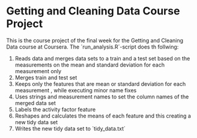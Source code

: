 # Getting and Cleaning Data Course Project

This is the course project of the final week for the Getting and Cleaning Data course at Coursera. The ´run_analysis.R´-script does th follwing:

1. Reads data and merges data sets to a train and a test set based on the measurements on the mean and standard deviation for each measurement only
2. Merges train and test set
3. Keeps only the features that are mean or standard deviation for each measurement , while executing minor name fixes
4. Uses strings and measurement names to set the column names of the merged data set
5. Labels the activity factor feature
6. Reshapes and calculates the means of each feature and this creating a new tidy data set
7. Writes the new tidy data set to ´tidy_data.txt´
